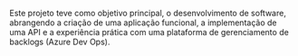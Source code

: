 Este projeto teve como objetivo principal, o desenvolvimento de software, abrangendo a criação de uma aplicação funcional, a implementação de uma API e a experiência prática com uma plataforma de gerenciamento de backlogs (Azure Dev Ops).
